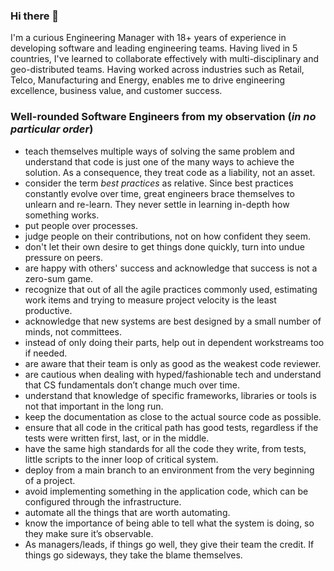 ### Hi there 👋

I'm a curious Engineering Manager with 18+ years of experience in developing software and leading engineering teams. Having lived in 5 countries, I've learned to collaborate effectively with multi-disciplinary and geo-distributed teams. Having worked across industries such as Retail, Telco, Manufacturing and Energy, enables me to drive engineering excellence, business value, and customer success.

### Well-rounded Software Engineers from my observation (*in no particular order*)

- teach themselves multiple ways of solving the same problem and understand that code is just one of the many ways to achieve the solution. As a consequence, they treat code as a liability, not an asset.
- consider the term *best practices* as relative. Since best practices constantly evolve over time, great engineers brace themselves to unlearn and re-learn. They never settle in learning in-depth how something works.
- put people over processes.
- judge people on their contributions, not on how confident they seem.
- don't let their own desire to get things done quickly, turn into undue pressure on peers.
- are happy with others' success and acknowledge that success is not a zero-sum game.
- recognize that out of all the agile practices commonly used, estimating work items and trying to measure project velocity is the least productive.
- acknowledge that new systems are best designed by a small number of minds, not committees.
- instead of only doing their parts, help out in dependent workstreams too if needed.
- are aware that their team is only as good as the weakest code reviewer.
- are cautious when dealing with hyped/fashionable tech and understand that CS fundamentals don’t change much over time.
- understand that knowledge of specific frameworks, libraries or tools is not that important in the long run.
- keep the documentation as close to the actual source code as possible.
- ensure that all code in the critical path has good tests, regardless if the tests were written first, last, or in the middle.
- have the same high standards for all the code they write, from tests, little scripts to the inner loop of critical system.
- deploy from a main branch to an environment from the very beginning of a project.
- avoid implementing something in the application code, which can be configured through the infrastructure.
- automate all the things that are worth automating.
- know the importance of being able to tell what the system is doing, so they make sure it’s observable.
- As managers/leads, if things go well, they give their team the credit. If things go sideways, they take the blame themselves.
